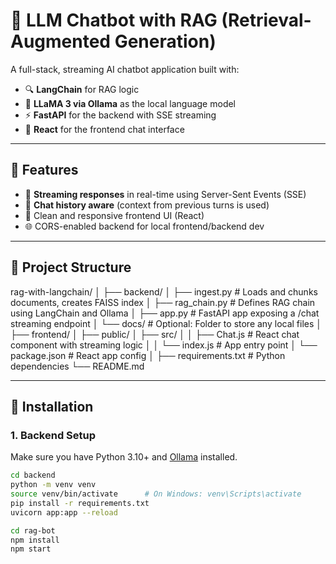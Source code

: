 # 🧠 LLM Chatbot with RAG (Retrieval-Augmented Generation)

A full-stack, streaming AI chatbot application built with:

- 🔍 **LangChain** for RAG logic  
- 🦙 **LLaMA 3 via Ollama** as the local language model  
- ⚡ **FastAPI** for the backend with SSE streaming  
- 💬 **React** for the frontend chat interface  

---

## 🚀 Features

- 🔁 **Streaming responses** in real-time using Server-Sent Events (SSE)  
- 🧠 **Chat history aware** (context from previous turns is used)  
- 🎨 Clean and responsive frontend UI (React)  
- 🌐 CORS-enabled backend for local frontend/backend dev  

---

## 📁 Project Structure

rag-with-langchain/
│
├── backend/
│ ├── ingest.py # Loads and chunks documents, creates FAISS index
│ ├── rag_chain.py # Defines RAG chain using LangChain and Ollama
│ ├── app.py # FastAPI app exposing a /chat streaming endpoint
│ └── docs/ # Optional: Folder to store any local files
│
├── frontend/
│ ├── public/
│ ├── src/
│ │ ├── Chat.js # React chat component with streaming logic
│ │ └── index.js # App entry point
│ └── package.json # React app config
│
├── requirements.txt # Python dependencies
└── README.md 


---

## 🔧 Installation

### 1. Backend Setup

Make sure you have Python 3.10+ and [Ollama](https://ollama.com) installed.

```bash
cd backend
python -m venv venv
source venv/bin/activate      # On Windows: venv\Scripts\activate
pip install -r requirements.txt
uvicorn app:app --reload

cd rag-bot
npm install
npm start

